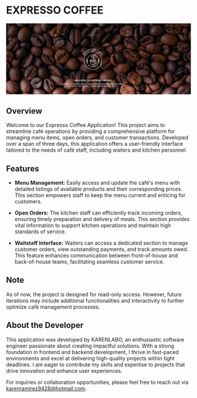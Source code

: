 # EXPRESSO COFFEE 

![Logo](src/Assets/mainpage.png)

## Overview
Welcome to our Expresso Coffee Application! This project aims to streamline café operations by providing a comprehensive platform for managing menu items, open orders, and customer transactions. Developed over a span of three days, this application offers a user-friendly interface tailored to the needs of café staff, including waiters and kitchen personnel.

## Features
- **Menu Management:** Easily access and update the café's menu with detailed listings of available products and their corresponding prices. This section empowers staff to keep the menu current and enticing for customers.
  
- **Open Orders:** The kitchen staff can efficiently track incoming orders, ensuring timely preparation and delivery of meals. This section provides vital information to support kitchen operations and maintain high standards of service.
  
- **Waitstaff Interface:** Waiters can access a dedicated section to manage customer orders, view outstanding payments, and track amounts owed. This feature enhances communication between front-of-house and back-of-house teams, facilitating seamless customer service.

## Note
As of now, the project is designed for read-only access. However, future iterations may include additional functionalities and interactivity to further optimize café management processes.

## About the Developer
This application was developed by KARENLABO, an enthusiastic software engineer passionate about creating impactful solutions. With a strong foundation in frontend and backend development, I thrive in fast-paced environments and excel at delivering high-quality projects within tight deadlines. I am eager to contribute my skills and expertise to projects that drive innovation and enhance user experiences.

For inquiries or collaboration opportunities, please feel free to reach out via karenramirez9428@hotmail.com.
